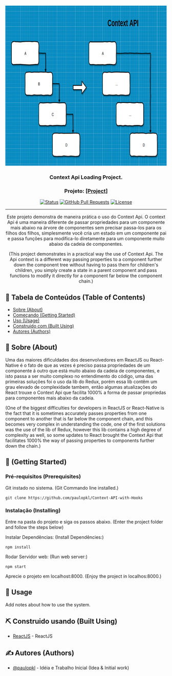 <p align="center">
  <a href="" rel="noopener">
  <img width="700" height="500" src="/assets/context.png" alt="Project logo"></a>
</p>

<h3 align="center">Context Api Loading Project.</h3>
<h3 align="center">Projeto: 
  <a href="https://paulopkl.github.io/Context-API-with-Hooks" target="_blank">[Project]</a>
</h3>


<div align="center">

[![Status](https://img.shields.io/badge/status-active-success.svg)]()
[![GitHub Pull Requests](https://img.shields.io/github/issues-pr/kylelobo/The-Documentation-Compendium.svg)](https://github.com/kylelobo/The-Documentation-Compendium/pulls)
[![License](https://img.shields.io/badge/license-MIT-blue.svg)](/LICENSE)

</div>

---

<p align="center"> 
  Este projeto demonstra de maneira prática o uso do Context Api. O context Api é uma maneira diferente
  de passar propriedades para um componente mais abaixo na árvore de componentes sem precisar passa-los
  para os filhos dos filhos, simplesmente você cria um estado em um componente pai e passa funções para
  modifica-lo diretamente para um componente muito abaixo da cadeia de componentes.
  <br />
</p>
<p align="center"> 
  (This project demonstrates in a practical way the use of Context Api. The Api context is a different way
   passing properties to a component further down the component tree without having to pass them
   for children's children, you simply create a state in a parent component and pass functions to
   modify it directly for a component far below the component chain.)
  <br />
</p>

## 📝 Tabela de Conteúdos (Table of Contents)

- [Sobre (About)](#about)
- [Começando (Getting Started)](#getting_started)
- [Uso (Usage)](#usage)
- [Construido com (Built Using)](#built_using)
- [Autores (Authors)](#authors)

## 🧐 Sobre (About) <a name = "about"></a>

Uma das maiores dificuldades dos desenvolvedores em ReactJS ou React-Native é o fato de que as vezes é 
preciso passa propriedades de um componente á outro que está muito abaixo da cadeia de componentes,
e isto passa a ser muito complexo no entendimento do código, uma das primeiras soluções foi o uso da lib do
Redux, porém essa lib contêm um grau elevado de complexidade tambem, então algumas atualizações do React
trouxe o Context Api que facilita 1000% a forma de passar propriedas para componentes mais abaixo da cadeia.

(One of the biggest difficulties for developers in ReactJS or React-Native is the fact that it is sometimes
accurately passes properties from one component to another that is far below the component chain,
and this becomes very complex in understanding the code, one of the first solutions was the use of the lib of
Redux, however this lib contains a high degree of complexity as well, so some updates to React
brought the Context Api that facilitates 1000% the way of passing properties to components further down the chain.)

## 🏁  (Getting Started) <a name = "getting_started"></a>

### Pré-requisitos (Prerequisites)

Git instado no sistema.
(Git Commando line installed.)

```
git clone https://github.com/paulopkl/Context-API-with-Hooks
```

### Instalação (Installing)

Entre na pasta do projeto e siga os passos abaixo.
(Enter the project folder and follow the steps below)

Instalar Dependências: (Install Dependêncies:)

```
npm install
```

Rodar Servidor web: (Run web server:)

```
npm start
```

Aprecie o projeto em localhost:8000. (Enjoy the project in localhos:8000.)

## 🚀 Usage <a name="usage"></a>

Add notes about how to use the system.

## ⛏️ Construido usando (Built Using) <a name = "built_using"></a>

- [ReactJS](https://reactjs.org/) - ReactJS

## ✍️ Autores (Authors) <a name = "authors"></a>

- [@paulopkl](https://github.com/paulopkl) - Idéia e Trabalho Inicial (Idea & Initial work)